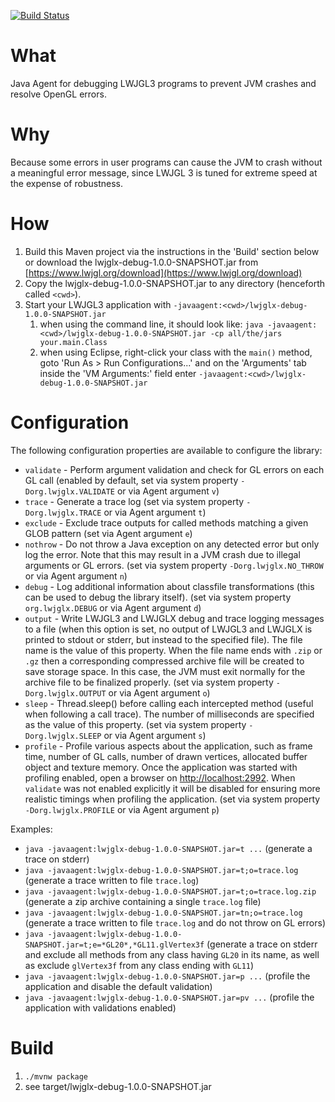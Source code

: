 [![Build Status](https://travis-ci.org/LWJGLX/debug.svg?branch=master)](https://travis-ci.org/LWJGLX/debug)

# What

Java Agent for debugging LWJGL3 programs to prevent JVM crashes and resolve OpenGL errors.

# Why

Because some errors in user programs can cause the JVM to crash without a meaningful error message, since LWJGL 3 is tuned for extreme speed at the expense of robustness.

# How

1. Build this Maven project via the instructions in the 'Build' section below or download the lwjglx-debug-1.0.0-SNAPSHOT.jar from [https://www.lwjgl.org/download](https://www.lwjgl.org/download)
2. Copy the lwjglx-debug-1.0.0-SNAPSHOT.jar to any directory (henceforth called `<cwd>`).
3. Start your LWJGL3 application with `-javaagent:<cwd>/lwjglx-debug-1.0.0-SNAPSHOT.jar`
    1. when using the command line, it should look like: `java -javaagent:<cwd>/lwjglx-debug-1.0.0-SNAPSHOT.jar -cp all/the/jars your.main.Class`
    2. when using Eclipse, right-click your class with the `main()` method, goto 'Run As > Run Configurations...' and on the 'Arguments' tab inside the 'VM Arguments:' field enter `-javaagent:<cwd>/lwjglx-debug-1.0.0-SNAPSHOT.jar`

# Configuration

The following configuration properties are available to configure the library:
- `validate` - Perform argument validation and check for GL errors on each GL call (enabled by default, set via system property `-Dorg.lwjglx.VALIDATE` or via Agent argument `v`)
- `trace` - Generate a trace log (set via system property `-Dorg.lwjglx.TRACE` or via Agent argument `t`)
- `exclude` - Exclude trace outputs for called methods matching a given GLOB pattern (set via Agent argument `e`)
- `nothrow` - Do not throw a Java exception on any detected error but only log the error. Note that this may result in a JVM crash due to illegal arguments or GL errors. (set via system property `-Dorg.lwjglx.NO_THROW` or via Agent argument `n`)
- `debug` - Log additional information about classfile transformations (this can be used to debug the library itself). (set via system property `org.lwjglx.DEBUG` or via Agent argument `d`)
- `output` - Write LWJGL3 and LWJGLX debug and trace logging messages to a file (when this option is set, no output of LWJGL3 and LWJGLX is printed to stdout or stderr, but instead to the specified file). The file name is the value of this property. When the file name ends with `.zip` or `.gz` then a corresponding compressed archive file will be created to save storage space. In this case, the JVM must exit normally for the archive file to be finalized properly. (set via system property `-Dorg.lwjglx.OUTPUT` or via Agent argument `o`)
- `sleep` - Thread.sleep() before calling each intercepted method (useful when following a call trace). The number of milliseconds are specified as the value of this property. (set via system property `-Dorg.lwjglx.SLEEP` or via Agent argument `s`)
- `profile` - Profile various aspects about the application, such as frame time, number of GL calls, number of drawn vertices, allocated buffer object and texture memory. Once the application was started with profiling enabled, open a browser on [http://localhost:2992](http://localhost:2992). When `validate` was not enabled explicitly it will be disabled for ensuring more realistic timings when profiling the application. (set via system property `-Dorg.lwjglx.PROFILE` or via Agent argument `p`)

Examples:

* `java -javaagent:lwjglx-debug-1.0.0-SNAPSHOT.jar=t ...` (generate a trace on stderr)
* `java -javaagent:lwjglx-debug-1.0.0-SNAPSHOT.jar=t;o=trace.log` (generate a trace written to file `trace.log`)
* `java -javaagent:lwjglx-debug-1.0.0-SNAPSHOT.jar=t;o=trace.log.zip` (generate a zip archive containing a single `trace.log` file)
* `java -javaagent:lwjglx-debug-1.0.0-SNAPSHOT.jar=tn;o=trace.log` (generate a trace written to file `trace.log` and do not throw on GL errors)
* `java -javaagent:lwjglx-debug-1.0.0-SNAPSHOT.jar=t;e=*GL20*,*GL11.glVertex3f` (generate a trace on stderr and exclude all methods from any class having `GL20` in its name, as well as exclude `glVertex3f` from any class ending with `GL11`)
* `java -javaagent:lwjglx-debug-1.0.0-SNAPSHOT.jar=p ...` (profile the application and disable the default validation)
* `java -javaagent:lwjglx-debug-1.0.0-SNAPSHOT.jar=pv ...` (profile the application with validations enabled)

# Build

1. `./mvnw package`
2. see target/lwjglx-debug-1.0.0-SNAPSHOT.jar
